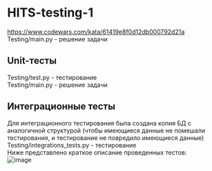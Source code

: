 # HITS-testing-1
https://www.codewars.com/kata/61419e8f0d12db000792d21a  
Testing/main.py - решение задачи  
## Unit-тесты
Testing/test.py - тестирование  
Testing/main.py - решение задачи  
## Интеграционные тесты
Для интеграционного тестирования была создана копия БД с аналогичной структурой (чтобы имеющиеся данные не помешали тестирования, и тестирование не повредило имеющиеся данные)  
Testing/integrations_tests.py - тестирование  
Ниже представлено краткое описание проведенных тестов:  
![image](https://user-images.githubusercontent.com/80841734/162576806-fdc37f18-dc5b-42b3-ad2c-85c6c50e3a81.png)
